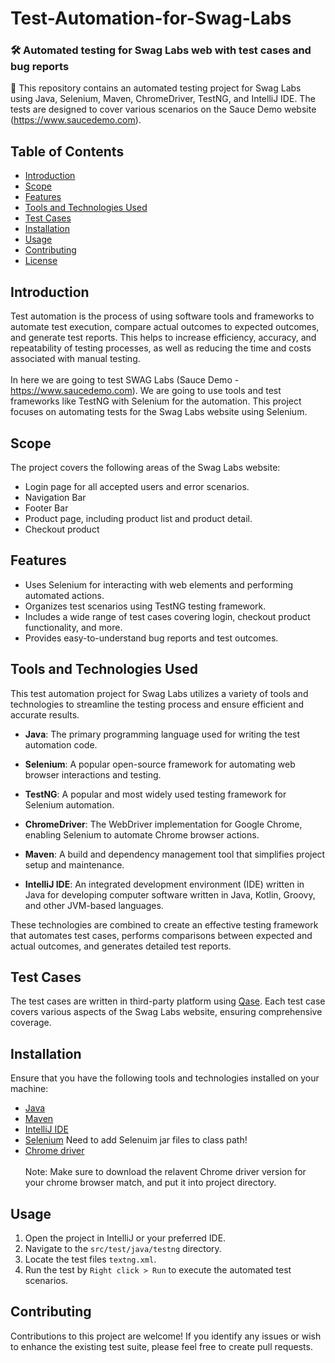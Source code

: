 # Test-Automation-for-Swag-Labs 
### 🛠 Automated testing for Swag Labs web with test cases and bug reports

📢 This repository contains an automated testing project for Swag Labs using Java, Selenium, Maven, ChromeDriver, TestNG, and IntelliJ IDE. The tests are designed to cover various scenarios on the Sauce Demo website (https://www.saucedemo.com).

## Table of Contents

- [Introduction](#introduction)
- [Scope](#scope)
- [Features](#features)
- [Tools and Technologies Used](#tools-and-technologies-used)
- [Test Cases](#test-cases)
- [Installation](#installation)
- [Usage](#usage)
- [Contributing](#contributing)
- [License](#license)

## Introduction

Test automation is the process of using software tools and frameworks to automate test execution, compare actual outcomes to expected outcomes, and generate test reports. This helps to increase efficiency, accuracy, and repeatability of testing processes, as well as reducing the time and costs associated with manual testing. <br><br>In here we are going to test SWAG Labs (Sauce Demo - https://www.saucedemo.com). We are going to use tools and test frameworks like TestNG with Selenium for the automation. This project focuses on automating tests for the Swag Labs website using Selenium.

## Scope

The project covers the following areas of the Swag Labs website:

- Login page for all accepted users and error scenarios.
- Navigation Bar
- Footer Bar
- Product page, including product list and product detail.
- Checkout product

## Features

- Uses Selenium for interacting with web elements and performing automated actions.
- Organizes test scenarios using TestNG testing framework.
- Includes a wide range of test cases covering login, checkout product functionality, and more.
- Provides easy-to-understand bug reports and test outcomes.


## Tools and Technologies Used

This test automation project for Swag Labs utilizes a variety of tools and technologies to streamline the testing process and ensure efficient and accurate results.

- **Java**: The primary programming language used for writing the test automation code.

- **Selenium**: A popular open-source framework for automating web browser interactions and testing.

- **TestNG**: A popular and most widely used testing framework for Selenium automation.

- **ChromeDriver**: The WebDriver implementation for Google Chrome, enabling Selenium to automate Chrome browser actions.

- **Maven**: A build and dependency management tool that simplifies project setup and maintenance.

- **IntelliJ IDE**:  An integrated development environment (IDE) written in Java for developing computer software written in Java, Kotlin, Groovy, and other JVM-based languages.

These technologies are combined to create an effective testing framework that automates test cases, performs comparisons between expected and actual outcomes, and generates detailed test reports.


## Test Cases

The test cases are written in third-party platform using [Qase](https://qase.io/). Each test case covers various aspects of the Swag Labs website, ensuring comprehensive coverage.

## Installation

Ensure that you have the following tools and technologies installed on your machine:

- [Java](https://www.java.com/en/download/)
- [Maven](https://maven.apache.org/install.html)
- [IntelliJ IDE](https://www.jetbrains.com/idea/download/)
- [Selenium](https://www.selenium.dev/downloads/) Need to add Selenuim jar files to class path!
- [Chrome driver](https://chromedriver.chromium.org)
  <br><br>Note: Make sure to download the relavent Chrome driver version for your chrome browser match, and put it into project directory.

## Usage

1. Open the project in IntelliJ or your preferred IDE.
2. Navigate to the `src/test/java/testng` directory.
3. Locate the test files `textng.xml`.
4. Run the test by `Right click > Run` to execute the automated test scenarios.

## Contributing

Contributions to this project are welcome! If you identify any issues or wish to enhance the existing test suite, please feel free to create pull requests.



